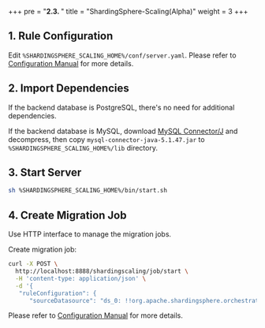 +++
pre = "<b>2.3. </b>"
title = "ShardingSphere-Scaling(Alpha)"
weight = 3
+++

## 1. Rule Configuration

Edit `%SHARDINGSPHERE_SCALING_HOME%/conf/server.yaml`. Please refer to [Configuration Manual](/en/user-manual/shardingsphere-scaling/usage/) for more details.

## 2. Import Dependencies

If the backend database is PostgreSQL, there's no need for additional dependencies.

If the backend database is MySQL, download [MySQL Connector/J](https://cdn.mysql.com//Downloads/Connector-J/mysql-connector-java-5.1.47.tar.gz) 
and decompress, then copy `mysql-connector-java-5.1.47.jar` to `%SHARDINGSPHERE_SCALING_HOME%/lib` directory.

## 3. Start Server

```bash
sh %SHARDINGSPHERE_SCALING_HOME%/bin/start.sh
```

## 4. Create Migration Job

Use HTTP interface to manage the migration jobs.

Create migration job:

```bash
curl -X POST \
  http://localhost:8888/shardingscaling/job/start \
  -H 'content-type: application/json' \
  -d '{
   "ruleConfiguration": {
      "sourceDatasource": "ds_0: !!org.apache.shardingsphere.orchestration.core.common.configuration.YamlDataSourceConfiguration\n  dataSourceClassName: com.zaxxer.hikari.HikariDataSource\n  props:\n    jdbcUrl: jdbc:mysql://127.0.0.1:3306/test?serverTimezone=UTC&useSSL=false\n    username: root\n    password: '\''123456'\'keyGenerateStrategy
```

Please refer to [Configuration Manual](/en/user-manual/shardingsphere-scaling/usage/) for more details. 
